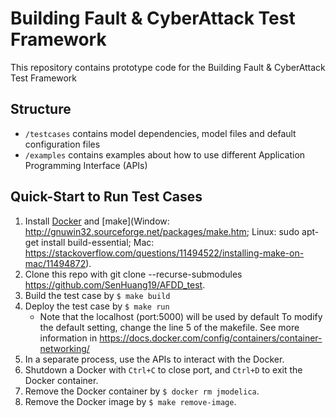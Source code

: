 # Building Fault & CyberAttack Test Framework

This repository contains prototype code for the Building Fault & CyberAttack Test Framework

## Structure
- ``/testcases`` contains model dependencies, model files and default configuration files
- ``/examples`` contains examples about how to use different Application Programming Interface (APIs)

## Quick-Start to Run Test Cases
1) Install [Docker](https://docs.docker.com/get-docker/) and [make](Window: http://gnuwin32.sourceforge.net/packages/make.htm; Linux: sudo apt-get install build-essential; Mac: https://stackoverflow.com/questions/11494522/installing-make-on-mac/11494872).
2) Clone this repo with git clone --recurse-submodules https://github.com/SenHuang19/AFDD_test.
3) Build the test case by ``$ make build``
4) Deploy the test case by ``$ make run``
   * Note that the localhost (port:5000) will be used by default
     To modify the default setting, change the line 5 of the makefile.
	 See more information in https://docs.docker.com/config/containers/container-networking/
5) In a separate process, use the APIs to interact with the Docker.
6) Shutdown a Docker with ``Ctrl+C`` to close port, and ``Ctrl+D`` to exit the Docker container.
7) Remove the Docker container by ``$ docker rm jmodelica``.
8) Remove the Docker image by ``$ make remove-image``.